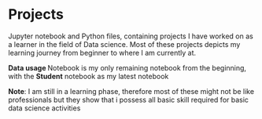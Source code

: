 # Projects
<p>Jupyter notebook and Python files, containing projects I have worked on as a learner in the field of Data science.
Most of these projects depicts my learning journey from beginner to where I am currently at.</p>

<p> <b>Data usage </b> Notebook is my only remaining notebook from the beginning, with the <b>Student</b> notebook as my latest notebook</p>

<p> <b>Note</b>: I am still in a learning phase, therefore most of these might not be like professionals but they show that i possess all basic skill required for basic data science activities </p>

